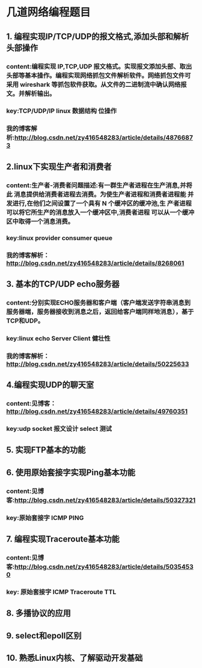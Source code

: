 # 几道网络编程题目
## 1. 编程实现IP/TCP/UDP的报文格式,添加头部和解析头部操作
### content:编程实现 IP,TCP,UDP 报文格式。实现报文添加头部、取出头部等基本操作。编程实现网络抓包文件解析软件。网络抓包文件可采用 wireshark 等抓包软件获取。从文件的二进制流中确认网络报文。并解析输出。
### key:TCP/UDP/IP linux 数据结构 位操作
### 我的博客解析:http://blog.csdn.net/zy416548283/article/details/48766873

## 2.linux下实现生产者和消费者
### content:生产者-消费者问题描述:有一群生产者进程在生产消息,并将此 消息提供给消费者进程去消费。为使生产者进程和消费者进程能 并发进行,在他们之间设置了一个具有 N 个缓冲区的缓冲池,生 产者进程可以将它所生产的消息放入一个缓冲区中,消费者进程 可以从一个缓冲区中取得一个消息消费。
### key:linux provider consumer queue
### 我的博客解析：http://blog.csdn.net/zy416548283/article/details/8268061

## 3. 基本的TCP/UDP echo服务器
### content:分别实现ECHO服务器和客户端（客户端发送字符串消息到服务器端，服务器接收到消息之后，返回给客户端同样地消息），基于TCP和UDP。
### key:linux echo Server Client 健壮性
### 我的博客解析：http://blog.csdn.net/zy416548283/article/details/50225633

## 4.编程实现UDP的聊天室
### content:见博客：http://blog.csdn.net/zy416548283/article/details/49760351
### key:udp socket 报文设计 select 测试

## 5. 实现FTP基本的功能


## 6. 使用原始套接字实现Ping基本功能
### content:见博客:http://blog.csdn.net/zy416548283/article/details/50327321
### key:原始套接字 ICMP PING

## 7. 编程实现Traceroute基本功能
### content:见博客:http://blog.csdn.net/zy416548283/article/details/50354530
### key: 原始套接字 ICMP Traceroute TTL

## 8. 多播协议的应用

## 9. select和epoll区别

## 10. 熟悉Linux内核、了解驱动开发基础
